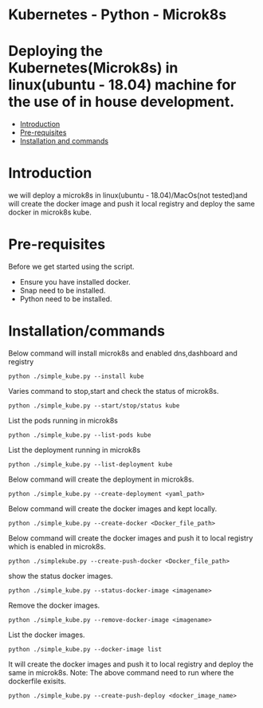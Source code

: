 # Kubernetes - Python - Microk8s
# Deploying the Kubernetes(Microk8s) in linux(ubuntu - 18.04) machine for the use of in house development. 
- [Introduction](#Introduction)
- [Pre-requisites](#pre-requisites)
- [Installation and commands](#Installation/commands)

# Introduction
we will deploy a microk8s in linux(ubuntu - 18.04)/MacOs(not tested)and will create the docker image and push it local registry and  deploy the same docker in microk8s kube.

# Pre-requisites
Before we get started using the script. 
* Ensure you have installed docker.
* Snap need to be installed.
* Python need to be installed.

# Installation/commands
Below command will install microk8s and enabled dns,dashboard and registry

```python ./simple_kube.py --install kube```

Varies command to stop,start and check the status of microk8s.

```python ./simple_kube.py --start/stop/status kube```

List the pods running in microk8s

```python ./simple_kube.py --list-pods kube```

List the deployment running in microk8s

```python ./simple_kube.py --list-deployment kube```

Below command will create the deployment in microk8s.

```python ./simple_kube.py --create-deployment <yaml_path>```

Below command will create the docker images and kept locally.

```python ./simple_kube.py --create-docker <Docker_file_path>```

Below command will create the docker images and push it to local registry which is enabled in microk8s.

```python ./simplekube.py --create-push-docker <Docker_file_path>```

show the status docker images.

```python ./simple_kube.py --status-docker-image <imagename>```

Remove the docker images.

```python ./simple_kube.py --remove-docker-image <imagename>```

List the docker images.

```python ./simple_kube.py --docker-image list```

It will create the docker images and push it to local registry and deploy the same in microk8s.
Note: The above command need to run where the dockerfile exisits.

```python ./simple_kube.py --create-push-deploy <docker_image_name>```






